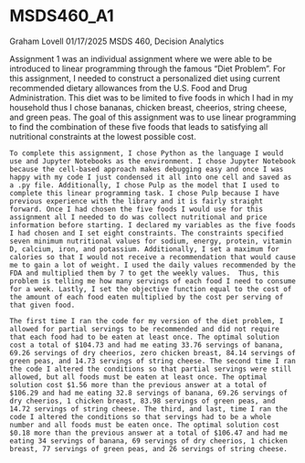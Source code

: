 # MSDS460_A1
Graham Lovell
01/17/2025
MSDS 460, Decision Analytics

Assignment 1 was an individual assignment where we were able to be introduced to linear programming through the famous “Diet Problem”. For this assignment, I needed to construct a personalized diet using current recommended dietary allowances from the U.S. Food and Drug Administration. This diet was to be limited to five foods in which I had in my household thus I chose bananas, chicken breast, cheerios, string cheese, and green peas. The goal of this assignment was to use linear programming to find the combination of these five foods that leads to satisfying all nutritional constraints at the lowest possible cost.

	To complete this assignment, I chose Python as the language I would use and Jupyter Notebooks as the environment. I chose Jupyter Notebook because the cell-based approach makes debugging easy and once I was happy with my code I just condensed it all into one cell and saved as a .py file. Additionally, I chose Pulp as the model that I used to complete this linear programming task. I chose Pulp because I have previous experience with the library and it is fairly straight forward. Once I had chosen the five foods I would use for this assignment all I needed to do was collect nutritional and price information before starting. I declared my variables as the five foods I had chosen and I set eight constraints. The constraints specified seven minimum nutritional values for sodium, energy, protein, vitamin D, calcium, iron, and potassium. Additionally, I set a maximum for calories so that I would not receive a recommendation that would cause me to gain a lot of weight. I used the daily values recommended by the FDA and multiplied them by 7 to get the weekly values.  Thus, this problem is telling me how many servings of each food I need to consume for a week. Lastly, I set the objective function equal to the cost of the amount of each food eaten multiplied by the cost per serving of that given food. 
 
	The first time I ran the code for my version of the diet problem, I allowed for partial servings to be recommended and did not require that each food had to be eaten at least once. The optimal solution cost a total of $104.73 and had me eating 33.76 servings of banana, 69.26 servings of dry cheerios, zero chicken breast, 84.14 servings of green peas, and 14.73 servings of string cheese. The second time I ran the code I altered the conditions so that partial servings were still allowed, but all foods must be eaten at least once. The optimal solution cost $1.56 more than the previous answer at a total of $106.29 and had me eating 32.8 servings of banana, 69.26 servings of dry cheerios, 1 chicken breast, 83.98 servings of green peas, and 14.72 servings of string cheese. The third, and last, time I ran the code I altered the conditions so that servings had to be a whole number and all foods must be eaten once. The optimal solution cost $0.18 more than the previous answer at a total of $106.47 and had me eating 34 servings of banana, 69 servings of dry cheerios, 1 chicken breast, 77 servings of green peas, and 26 servings of string cheese.

